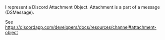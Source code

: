 I represent a Discord Attachment Object.
Attachment is a part of a message (DSMessage).

See https://discordapp.com/developers/docs/resources/channel#attachment-object